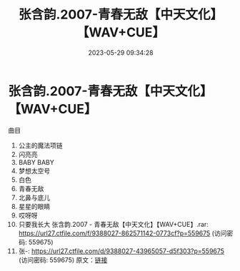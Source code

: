 ﻿---
title: 张含韵.2007-青春无敌【中天文化】【WAV+CUE】
date: 2023-05-29 09:34:28
categories: WAV车载音乐、镜像
tags: 华语中文
---
# 张含韵.2007-青春无敌【中天文化】【WAV+CUE】

曲目
1. 公主的魔法项链
2. 闪亮亮
3. BABY BABY
4. 梦想太空号
5. 白色
6. 青春无敌
7. 北鼻与底儿
8. 星星的眼睛
9. 哎呀呀
10. 只要我长大
张含韵.2007 - 青春无敌【中天文化】【WAV+CUE】.rar: https://url27.ctfile.com/f/9388027-862571142-0773cf?p=559675
(访问密码: 559675)
03. 张-: https://url27.ctfile.com/d/9388027-43965057-d5f303?p=559675
(访问密码: 559675)
原文：[链接](https://blog.sina.com.cn/s/blog_1647c7e760103123a.html)